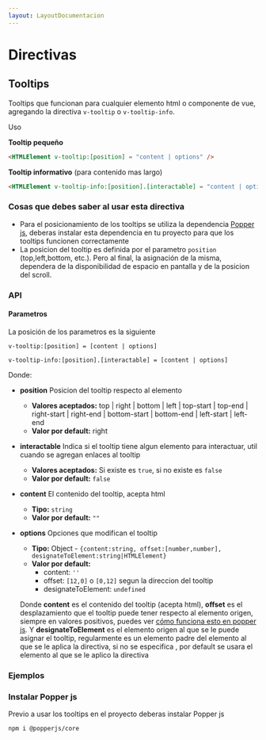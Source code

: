 ```yaml
---
layout: LayoutDocumentacion
---
```



# Directivas


## Tooltips
Tooltips que funcionan para cualquier elemento html o componente de vue, agregando la directiva `v-tooltip` o `v-tooltip-info`.

Uso

**Tooltip pequeño** 

```html
<HTMLElement v-tooltip:[position] = "content | options" />
```


**Tooltip informativo** (para contenido mas largo)

```html
<HTMLElement v-tooltip-info:[position].[interactable] = "content | options" />
```


### Cosas que debes saber al usar esta directiva


- Para el posicionamiento de los tooltips se utiliza la dependencia [Popper js](https://www.npmjs.com/package/@popperjs/core), deberas instalar esta dependencia en tu proyecto para que los tooltips funcionen correctamente
- La posicion del tooltip es definida por el parametro `position` (top,left,bottom, etc.). Pero al final, la asignación de la misma, dependera de la disponibilidad de espacio en pantalla y de la posicion del scroll.

### API


#### Parametros
La posición de los parametros es la siguiente

```
v-tooltip:[position] = [content | options]

v-tooltip-info:[position].[interactable] = [content | options]
```

Donde:
- **position** Posicion del tooltip respecto al elemento

  - **Valores aceptados:** top | right | bottom | left | top-start | top-end  | right-start | right-end | bottom-start | bottom-end | left-start | left-end  
  - **Valor por default:** right

- **interactable** Indica si el tooltip tiene algun elemento para interactuar, util cuando se agregan enlaces al tooltip

  - **Valores aceptados:** Si existe es `true`, si no existe es `false`
  - **Valor por default:** `false`

- **content** El contenido del tooltip, acepta html

  - **Tipo:** `string`
  - **Valor por default:** `""`

- **options** Opciones que modifican el tooltip

  - **Tipo:** Object - `{content:string, offset:[number,number], designateToElement:string|HTMLElement}`
  - **Valor por default:** 
    - content: `''`
    - offset: `[12,0]` o `[0,12]` segun la direccion del tooltip
    - designateToElement: `undefined`

  Donde **content** es el contenido del tooltip (acepta html), **offset** es el desplazamiento que el tooltip puede tener respecto al elemento origen, siempre en valores positivos, puedes ver  [cómo funciona esto en popper js](https://popper.js.org/docs/v2/modifiers/offset/). Y **designateToElement** es el elemento origen al que se le puede asignar el tooltip, regularmente es un elemento padre del elemento al que se le aplica la directiva, si no se especifica , por default se usara  el elemento al que se le aplico la directiva




### Ejemplos

<utils-ejemplo-doc ruta="directivas/tooltip-basico.vue"/>

<utils-ejemplo-doc ruta="directivas/tooltip-en-elemento-padre.vue"/>



### Instalar Popper js
Previo a usar los tooltips en el proyecto deberas instalar Popper js

```
npm i @popperjs/core
```
